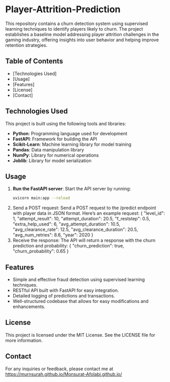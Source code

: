 # Player-Attrition-Prediction
This repository contains a churn detection system using supervised learning techniques to identify players likely to churn. The project establishes a baseline model addressing player attrition challenges in the gaming industry, offering insights into user behavior and helping improve retention strategies.

## Table of Contents

- [Technologies Used]
- [Usage]
- [Features]
- [License]
- [Contact]



## Technologies Used

This project is built using the following tools and libraries:

- **Python**: Programming language used for development
- **FastAPI**: Framework for building the API
- **Scikit-Learn**: Machine learning library for model training
- **Pandas**: Data manipulation library
- **NumPy**: Library for numerical operations
- **Joblib**: Library for model serialization


## Usage

1. **Run the FastAPI server**: Start the API server by running:
   ```bash
   uvicorn main:app --reload
2. Send a POST request: Send a POST request to the /predict endpoint with player data in JSON format. Here’s an example request:
   {
    "level_id": 1,
    "attempt_result": 10,
    "attempt_duration": 20.5,
    "f_reststep": 0.5,
    "extra_help_used": 6,
    "avg_attempt_duration": 10.5,
    "avg_clearance_rate": 12.5,
    "avg_clearance_duration": 20.5,
    "avg_num_retries": 8.6,
    "year": 2020
}
3. Receive the response: The API will return a response with the churn prediction and probability:
   {
    "churn_prediction": true,
    "churn_probability": 0.65
}

## Features
- Simple and effective fraud detection using supervised learning techniques.
- RESTful API built with FastAPI for easy integration.
- Detailed logging of predictions and transactions.
- Well-structured codebase that allows for easy modifications and enhancements.

## License
This project is licensed under the MIT License. See the LICENSE file for more information.

## Contact
For any inquiries or feedback, please contact me at https://murnsurah.github.io/Monsurat-Afolabi.github.io/
